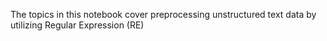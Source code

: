 The topics in this notebook cover preprocessing unstructured text data by utilizing Regular Expression (RE)
